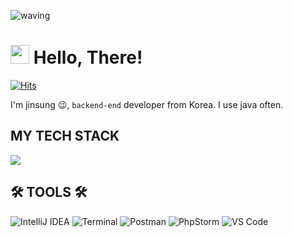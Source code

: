 ![waving](https://capsule-render.vercel.app/api?type=Waving&height=300&width=200&text=JINSUNG&desc=Wut%20matters%20is%20the%20indomitable%20spirit&descAlignY=60&fontAlign=50&fontSize=50&fontAlignY=40&color=gradient&animation=fadeIn&fontColor=#d1d1d1)

<h1><img src="https://user-images.githubusercontent.com/76584961/216099537-e1b5f736-96a4-4dee-94f3-5f040a105cfa.gif" style="height: 30px"/> Hello, There!</h1>

[![Hits](https://hits.seeyoufarm.com/api/count/incr/badge.svg?url=https%3A%2F%2Fgithub.com%2FJoojinsung&count_bg=%238C9FE1&title_bg=%2316AC7D&icon=&icon_color=%239C1B1B&title=hits&edge_flat=false)](https://hits.seeyoufarm.com)

<p>I'm jinsung 😉, <code>backend-end</code> developer from Korea. I use java often.</p>



<h2>MY TECH STACK</h2>
<p>
   
  <img src="https://skillicons.dev/icons?i=java,kotlin,spring,mysql,aws,vue&perline=7"/>
  
   
</p>

<h2>🛠️ TOOLS 🛠️</h2>

![IntelliJ IDEA](https://img.shields.io/badge/-IntelliJ%20IDEA-5849BE?style=flat-square&logo=intellij-idea&logoColor=white)
![Terminal](https://img.shields.io/badge/-Terminal-4D4D4D?style=flat-square&logo=powershell&logoColor=white)
![Postman](https://img.shields.io/badge/-Postman-FF6C37?style=flat-square&logo=postman&logoColor=white)
![PhpStorm](https://img.shields.io/badge/-PhpStorm-82529F?style=flat-square&logo=phpstorm&logoColor=white)
![VS Code](https://img.shields.io/badge/-VS%20Code-007ACC?style=flat-square&logo=visual-studio-code&logoColor=white)


